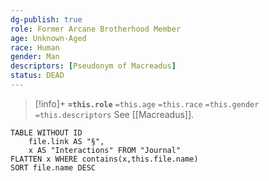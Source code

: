 ```yaml
---
dg-publish: true
role: Former Arcane Brotherhood Member
age: Unknown-Aged
race: Human
gender: Man
descriptors: [Pseudonym of Macreadus]
status: DEAD
---
```


> [!info]+
> **`=this.role`**
> `=this.age` `=this.race` `=this.gender`
> `=this.descriptors` 
> See [[Macreadus]].


```dataview
TABLE WITHOUT ID
	file.link AS "§", 
	x AS "Interactions" FROM "Journal"
FLATTEN x WHERE contains(x,this.file.name) 
SORT file.name DESC
```